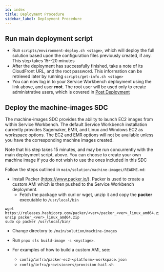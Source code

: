 ```yaml
---
id: index
title: Deployment Procedure
sidebar_label: Deployment Procedure
---
```


## Run main deployment script

- Run `scripts/environment-deploy.sh <stage>`, which will deploy the full solution based upon the configuration files previously created, if any.  This step takes 15--20 minutes
- After the deployment has successfully finished, take a note of its CloudFront URL, and the root password.  This information can be retrieved later by running `scripts/get-info.sh <stage>`
- You can now log in to your Service Workbench deployment using the link above, and user **root**. The root user will be used only to create administrative users, which is covered in [Post Deployment](/deployment/post_deployment/index)

## Deploy the machine-images SDC

The machine-images SDC provides the ability to launch EC2 images from within Service Workbench. The default Service Workbench installation currently provides Sagemaker, EMR, and Linux and Windows EC2 as workspace options. The EC2 and EMR options will not be available unless you have the corresponding machine images created.

Note that his step takes 15 minutes, and may be run concurrently with the main deployment script, above.  You can choose to create your own machine image if you do not wish to use the ones included in this SDC

Follow the steps outlined in `main/solution/machine-images/README.md`:
  - Install Packer (<https://www.packer.io/>). Packer is used to create a custom AMI which is then pushed to the Service Workbench deployment.
    - Fetch the package with curl or wget, unzip it and copy the **packer** executable to `/usr/local/bin`
```{.sh}
wget https://releases.hashicorp.com/packer/<ver>/packer_<ver>_linux_amd64.zip
unzip packer_<ver>_linux_amd64.zip
sudo cp packer /usr/local/bin/
```
  - Change directory to `/main/solution/machine-images`
  - Run `pnpx sls build-image -s <mystage>`.

- For examples of how to build a custom AMI, see:
  - `config/infra/packer-ec2-<platform>-workspace.json`
  - `config/infra/provisioners/provision-hail.sh`

